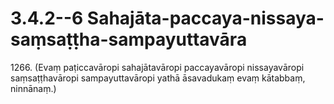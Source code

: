 # 3.4.2--6 Sahajāta-paccaya-nissaya-saṃsaṭṭha-sampayuttavāra

1266\. (Evaṃ paṭiccavāropi sahajātavāropi paccayavāropi nissayavāropi saṃsaṭṭhavāropi sampayuttavāropi yathā āsavadukaṃ evaṃ kātabbaṃ, ninnānaṃ.)

